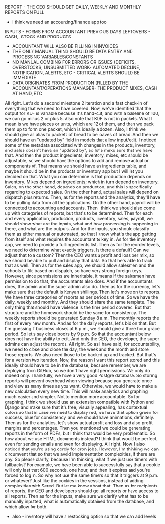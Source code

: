 REPORT - THE CEO SHOULD GET DAILY, WEEKLY AND MONTHLY REPORTS ON FULL 
- i think we need an accounting/finance app too




INPUTS - FORMS FROM ACCOUNTANT 
PREVIOUS DAYS LEFTOVERS - CASH,, STOCK AND PRODUCTS



- ACCOUNTANT WILL ALSO BE FILLING IN INVOICES
- THE ONLY MANUAL THING SHOULD BE DATA ENTRY AND PROCESSING VARIABLES/CONSTANTS
- NO MANUAL COMBING FOR ERRORS OR ISSUES (DEFICITS, OVERSTOCKS, UNSUBMITTED WORK- AUTOMATED DECLINE, NOTIFICATION, ALERTS, ETC - CRITICAL ALERTS SHOULD BE IMMEDIATE
- DATA ORIGINATES FROM PRODUCTION (FILLED BY THE ACCOUNTANT/OPERATIONS MANAGER- THE PRODUCT MIXES, CASH AT HAND, ETC



All right. Let's do a second milestone 2 iteration and a fast check-in of everything that we need to have covered. Now, we've identified that the output for KDF is variable because it's hand-cut, and with a baseline of 100, we can go minus 2 or plus 5. Also note that KDF is not in packets. What I mean is we have pieces or units, which are 12 of them, and then we pack them up to form one packet, which is ideally a dozen. Also, I think we should give an alias to packets of bread to be loaves of bread. And then we should have an "updated by" field in models that allow input/edit. I noticed some of the metadata associated with changes in the products, inventory, and sales doesn't have an "updated by", so let's make sure that we have that. And then the product ingredients, inventory, mixes, etc should be adjustable, so we should have the options to add and remove actual or components of. That means we should have an ingredients table, and maybe it should be in the products or inventory app but I will let you decided on that. What you can determine is that production depends on inventory. Mixes depend on ingredients; which in turn depend on inventory. Sales, on the other hand, depends on production, and this is specifically regarding to expected sales. On the other hand, actual sales will depend on dispatch plus returns. Then, as for the reports and the analytics, they'll have to be pulling data from all the applications. On the other hand, payroll will be connected to accounting and accounts. Then I think we should also come up with categories of reports, but that's to be determined. Then for each and every application, production, products, inventory, sales, payroll, we should show what are the inputs, what and how processing is happening in there, and what are the outputs. And for the inputs, you should classify them as either manual or automated, so that I know what's the app getting from itself and what requires the accountant to key in. As for the inventory app, we need to provide a full ingredients list. Then as for the reorder levels, we need to determine what exactly triggers. Is there a default? Can we adjust that to a custom? Then the CEO wants a profit and loss per mix, so we should be able to pull and display that data. So that he's able to track that as well. Then as for the sales app, we should allow salesmen and the schools to file based on dispatch, so have very strong foreign keys. However, since permissions are inheritable, it means if the salesmen have permission to do that, the accountants also does. And if the accountants does, the admin and the super admin also do. Then as for the currency, let's make sure that the default is Kenyan shillings. Then let's move on to reports. We have three categories of reports as per periods of time. So we have the daily, weekly and monthly. And they should share the same template. The only thing that should have violence is the time period covered. But that structure and the homework should be the same for consistency. The weekly reports should be generated Sunday 8 a.m. The monthly reports the first of every new month. And as for the daily reports, let's bid on that. But I'm guessing if business closes at 6 p.m., we should give a three hour grace period. So let's say close books by 9 p.m. So that the accountant below does not have the ability to edit. And only the CEO, the developer, the super admins can adjust the records. All right. So as I have said, for accountability, we need to close and close the day, the week and the month and store those reports. We also need those to be backed up and tracked. But that's for a version two iteration. Now, the reason I want this report stored and this ideally should have to be in the database, because remember, we are deploying from GitHub, so we don't have right permissions. We only do indeed only. Thankfully, we have a very good Postgre database. So storing reports will prevent overhead when viewing because you generate once and view as many times as you want. Otherwise, we would have to make a new calculation every new time. This will make analytics and graphing much easier and simpler. Not to mention more accountable. So for graphing, I think we should use an extension compatible with Python and Django and make sure that it's free, visually appealing, has contextual colors so that in case we need to display red, we have that option green for success, blue for consistency, and we should have animations, definitely. Then as for the analytics, let's show actual profit and loss and also profit margins and percentages. Then you mentioned we could be generating reports in the form of PDFs, but I think that would be very problematic. So how about we use HTML documents instead? I think that would be perfect, even for sending emails and even for displaying. All right. Now, I also noticed that you're using cerely for cron jobs. However, I'm thinking we can circumvent that so that we avoid implementation complexities, if there are any. So please clarify, because I'm thinking, what if we just use timers with fallbacks? For example, we have been able to successfully say that a cookie will only last that 600 seconds, one hour, and then it expires and you're forced to log in. So why not use the same timers so that it triggers at 9 p.m. or whatever? Just like the cookies in the sessions, instead of adding complexities with Sered. But let me know about that. Then as for recipients of reports, the CEO and developers should get all reports or have access to all reports. Then as for the inputs, make sure we clarify what has to be manually inputted, what is automatically obtained from the database, and which allow for both.

- also - inventory will have a restocking option so that we can add levels